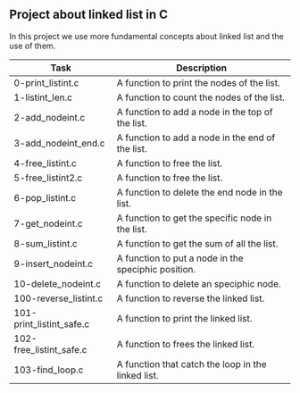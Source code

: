 ## Project about linked list in C
In this project we use more fundamental concepts
about linked list and the use of them.

| Task | Description |
|------|-------------|
| 0-print_listint.c | A function to print the nodes of the list. |
| 1-listint_len.c | A function to count the nodes of the list. |
| 2-add_nodeint.c | A function to add a node in the top of the list. |
| 3-add_nodeint_end.c | A function to add a node in the end of the list. |
| 4-free_listint.c | A function to free the list. |
| 5-free_listint2.c | A function to free the list. |
| 6-pop_listint.c | A function to delete the end node in the list. |
| 7-get_nodeint.c | A function to get the specific node in the list. |
| 8-sum_listint.c | A function to get the sum of all the list. |
| 9-insert_nodeint.c | A function to put a node in the speciphic position. |
| 10-delete_nodeint.c | A function to delete an speciphic node. |
| 100-reverse_listint.c | A function to reverse the linked list. |
| 101-print_listint_safe.c | A function to print the linked list. |
| 102-free_listint_safe.c | A function to frees the linked list. |
| 103-find_loop.c | A function that catch the loop in the linked list. |
